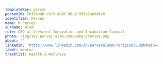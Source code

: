 ```yaml
---
templateKey: person
personId: 26324e48-cbc5-4b9f-90c9-597e1ab846e6
identifier: Parvez
name: M Parvez
surname: Alam
role: CEO at Crescent Innovation and Incubation Council
photo: /img/i02_parvez_alam-removebg-preview.png
about: ''
linkedin: 'https://www.linkedin.com/in/parvezalamm/?originalSubdomain=in'
label: mentor
tracklist: Health & Wellness
---
```

